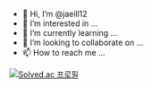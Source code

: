 - 👋 Hi, I’m @jaeill12
- 👀 I’m interested in ...
- 🌱 I’m currently learning ...
- 💞️ I’m looking to collaborate on ...
- 📫 How to reach me ...

[![Solved.ac
프로필](http://mazassumnida.wtf/api/v2/generate_badge?boj=jaiil2001)](https://solved.ac/jaiil2001)

